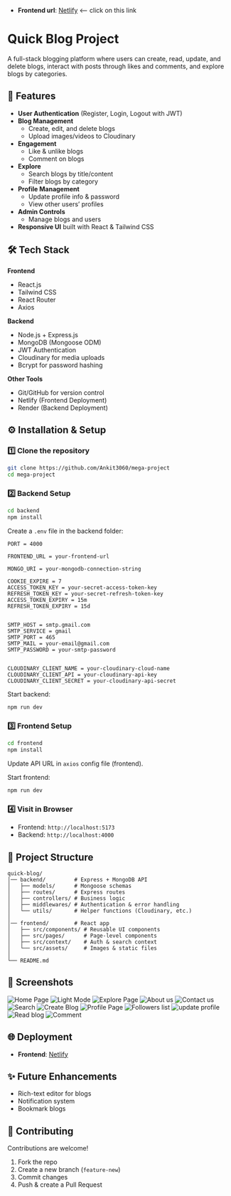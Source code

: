 - **Frontend url**: [Netlify](https://quick-blogs-v1.netlify.app)  <-- click on this link
# Quick Blog Project 

A full-stack blogging platform where users can create, read, update, and delete blogs, interact with posts through likes and comments, and explore blogs by categories.  

## 🚀 Features  

- **User Authentication** (Register, Login, Logout with JWT)  
- **Blog Management**  
  - Create, edit, and delete blogs  
  - Upload images/videos to Cloudinary  
- **Engagement**  
  - Like & unlike blogs  
  - Comment on blogs  
- **Explore**  
  - Search blogs by title/content  
  - Filter blogs by category  
- **Profile Management**  
  - Update profile info & password  
  - View other users’ profiles  
- **Admin Controls**  
  - Manage blogs and users  
- **Responsive UI** built with React & Tailwind CSS  

## 🛠 Tech Stack  

**Frontend**  
- React.js  
- Tailwind CSS  
- React Router  
- Axios  

**Backend**  
- Node.js + Express.js  
- MongoDB (Mongoose ODM)  
- JWT Authentication  
- Cloudinary for media uploads  
- Bcrypt for password hashing  

**Other Tools**  
- Git/GitHub for version control  
- Netlify (Frontend Deployment)  
- Render (Backend Deployment)  

## ⚙️ Installation & Setup  

### 1️⃣ Clone the repository  
```bash
git clone https://github.com/Ankit3060/mega-project
cd mega-project
```

### 2️⃣ Backend Setup  
```bash
cd backend
npm install
```

Create a `.env` file in the backend folder:  
```env
PORT = 4000

FRONTEND_URL = your-frontend-url

MONGO_URI = your-mongodb-connection-string

COOKIE_EXPIRE = 7
ACCESS_TOKEN_KEY = your-secret-access-token-key
REFRESH_TOKEN_KEY = your-secret-refresh-token-key
ACCESS_TOKEN_EXPIRY = 15m
REFRESH_TOKEN_EXPIRY = 15d


SMTP_HOST = smtp.gmail.com
SMTP_SERVICE = gmail
SMTP_PORT = 465
SMTP_MAIL = your-email@gmail.com
SMTP_PASSWORD = your-smtp-password


CLOUDINARY_CLIENT_NAME = your-cloudinary-cloud-name
CLOUDINARY_CLIENT_API = your-cloudinary-api-key
CLOUDINARY_CLIENT_SECRET = your-cloudinary-api-secret

```

Start backend:  
```bash
npm run dev
```

### 3️⃣ Frontend Setup  
```bash
cd frontend
npm install
```

Update API URL in `axios` config file (frontend).  

Start frontend:  
```bash
npm run dev
```

### 4️⃣ Visit in Browser  
- Frontend: `http://localhost:5173`  
- Backend: `http://localhost:4000`  

## 📂 Project Structure  

```
quick-blog/
│── backend/         # Express + MongoDB API
│   ├── models/      # Mongoose schemas
│   ├── routes/      # Express routes
│   ├── controllers/ # Business logic
│   ├── middlewares/ # Authentication & error handling
│   └── utils/       # Helper functions (Cloudinary, etc.)
│
│── frontend/        # React app
│   ├── src/components/ # Reusable UI components
│   ├── src/pages/      # Page-level components
│   ├── src/context/    # Auth & search context
│   └── src/assets/     # Images & static files
│
└── README.md
```

## 📸 Screenshots  

![Home Page](./Frontend/public/1.png)
![Light Mode](./Frontend/public/7.png)
![Explore Page](./Frontend/public/2.png)
![About us](./Frontend/public/3.png)
![Contact us](./Frontend/public/4.png)
![Search](./Frontend/public/5.png)
![Create Blog](./Frontend/public/6.png)
![Profile Page](./Frontend/public/8.png)
![Followers list](./Frontend/public/9.png)
![update profile](./Frontend/public/10.png)
![Read blog](./Frontend/public/11.png)
![Comment](./Frontend/public/12.png)


## 🌐 Deployment  

- **Frontend**: [Netlify](https://quick-blogs-v1.netlify.app) 

## ✨ Future Enhancements  
 
- Rich-text editor for blogs  
- Notification system  
- Bookmark blogs  

## 🤝 Contributing  

Contributions are welcome!  
1. Fork the repo  
2. Create a new branch (`feature-new`)  
3. Commit changes  
4. Push & create a Pull Request  
 
